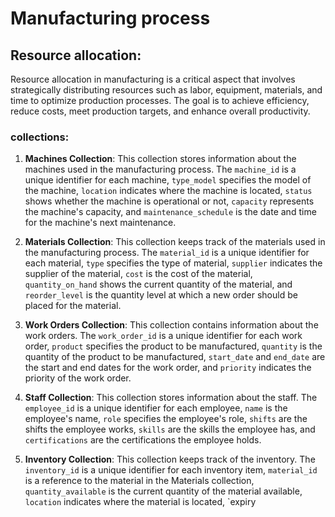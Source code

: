 
# Manufacturing process
## **Resource allocation:**

Resource allocation in manufacturing is a critical aspect that involves strategically distributing resources such as labor, equipment, materials, and time to optimize production processes. The goal is to achieve efficiency, reduce costs, meet production targets, and enhance overall productivity.

### **collections:**

1. **Machines Collection**: This collection stores information about the machines used in the manufacturing process. The `machine_id` is a unique identifier for each machine, `type_model` specifies the model of the machine, `location` indicates where the machine is located, `status` shows whether the machine is operational or not, `capacity` represents the machine's capacity, and `maintenance_schedule` is the date and time for the machine's next maintenance.

2. **Materials Collection**: This collection keeps track of the materials used in the manufacturing process. The `material_id` is a unique identifier for each material, `type` specifies the type of material, `supplier` indicates the supplier of the material, `cost` is the cost of the material, `quantity_on_hand` shows the current quantity of the material, and `reorder_level` is the quantity level at which a new order should be placed for the material.

3. **Work Orders Collection**: This collection contains information about the work orders. The `work_order_id` is a unique identifier for each work order, `product` specifies the product to be manufactured, `quantity` is the quantity of the product to be manufactured, `start_date` and `end_date` are the start and end dates for the work order, and `priority` indicates the priority of the work order.

4. **Staff Collection**: This collection stores information about the staff. The `employee_id` is a unique identifier for each employee, `name` is the employee's name, `role` specifies the employee's role, `shifts` are the shifts the employee works, `skills` are the skills the employee has, and `certifications` are the certifications the employee holds.

5. **Inventory Collection**: This collection keeps track of the inventory. The `inventory_id` is a unique identifier for each inventory item, `material_id` is a reference to the material in the Materials collection, `quantity_available` is the current quantity of the material available, `location` indicates where the material is located, `expiry


